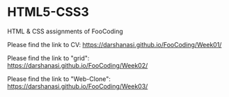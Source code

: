 # HTML5-CSS3
HTML &amp; CSS assignments of FooCoding

Please find the link to CV:
https://darshanasi.github.io/FooCoding/Week01/

Please find the link to "grid":
https://darshanasi.github.io/FooCoding/Week02/

Please find the link to "Web-Clone":
https://darshanasi.github.io/FooCoding/Week03/
